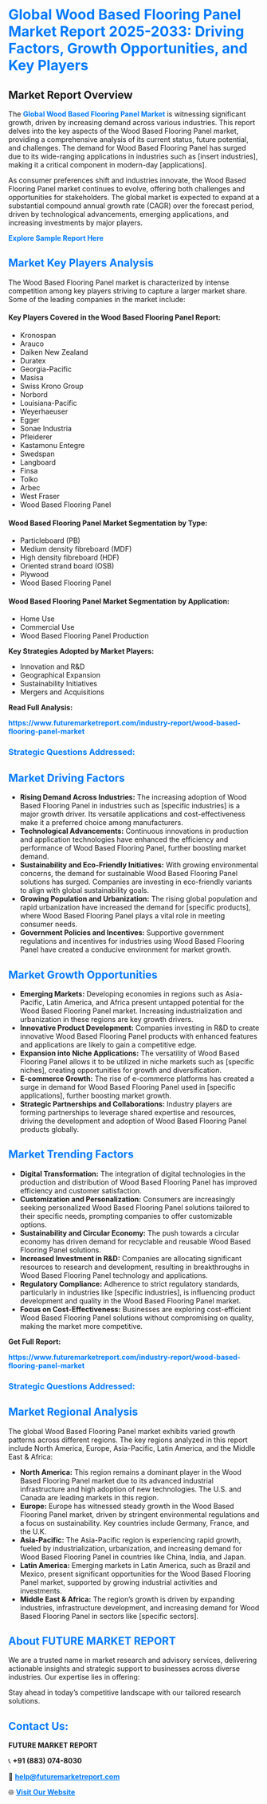 <h1 style="color: #007BFF;">Global Wood Based Flooring Panel Market Report 2025-2033: Driving Factors, Growth Opportunities, and Key Players</h1>

<section id="overview">
<h2>Market Report Overview</h2>
<p>The <a href="https://www.futuremarketreport.com/industry-report/wood-based-flooring-panel-market" style="color: #007BFF; text-decoration: none;"><strong>Global Wood Based Flooring Panel Market</strong></a> is witnessing significant growth, driven by increasing demand across various industries. This report delves into the key aspects of the Wood Based Flooring Panel market, providing a comprehensive analysis of its current status, future potential, and challenges. The demand for Wood Based Flooring Panel has surged due to its wide-ranging applications in industries such as [insert industries], making it a critical component in modern-day [applications].</p>
<p>As consumer preferences shift and industries innovate, the Wood Based Flooring Panel market continues to evolve, offering both challenges and opportunities for stakeholders. The global market is expected to expand at a substantial compound annual growth rate (CAGR) over the forecast period, driven by technological advancements, emerging applications, and increasing investments by major players.</p>
</section>

<section id="overview">
<p><a href="https://www.futuremarketreport.com/request-sample/reportId=110685" style="color: #007BFF; text-decoration: none;"><strong>Explore Sample Report Here</strong></a></p>
</section>

<section id="key-players">
<h2 style="color: #007BFF;">Market Key Players Analysis</h2>
<p>The Wood Based Flooring Panel market is characterized by intense competition among key players striving to capture a larger market share. Some of the leading companies in the market include:</p>
<h4>Key Players Covered in the Wood Based Flooring Panel Report:</h4>
<ul><li>Kronospan</li><li>Arauco</li><li>Daiken New Zealand</li><li>Duratex</li><li>Georgia-Pacific</li><li>Masisa</li><li>Swiss Krono Group</li><li>Norbord</li><li>Louisiana-Pacific</li><li>Weyerhaeuser</li><li>Egger</li><li>Sonae Industria</li><li>Pfleiderer</li><li>Kastamonu Entegre</li><li>Swedspan</li><li>Langboard</li><li>Finsa</li><li>Tolko</li><li>Arbec</li><li>West Fraser</li><li>Wood Based Flooring Panel</li></ul>
<h4>Wood Based Flooring Panel Market Segmentation by Type:</h4>
<ul><li>Particleboard (PB)</li><li>Medium density fibreboard (MDF)</li><li>High density fibreboard (HDF)</li><li>Oriented strand board (OSB)</li><li>Plywood</li><li>Wood Based Flooring Panel</li></ul>

<h4>Wood Based Flooring Panel Market Segmentation by Application:</h4>
<ul><li>Home Use</li><li>Commercial Use</li><li>Wood Based Flooring Panel Production</li></ul>
<p><strong>Key Strategies Adopted by Market Players:</strong></p>
<ul>
<li>Innovation and R&D</li>
<li>Geographical Expansion</li>
<li>Sustainability Initiatives</li>
<li>Mergers and Acquisitions</li>
</ul>
</section>

<section>
<p><strong>Read Full Analysis: </strong></p><a href="https://www.futuremarketreport.com/industry-report/wood-based-flooring-panel-market" style="color: #007BFF; text-decoration: none;"><strong>https://www.futuremarketreport.com/industry-report/wood-based-flooring-panel-market</strong></a>
<h3 style="color: #007BFF;">Strategic Questions Addressed:</h3>
</section>

<section id="driving-factors">
<h2 style="color: #007BFF;">Market Driving Factors</h2>
<ul>
<li><strong>Rising Demand Across Industries:</strong> The increasing adoption of Wood Based Flooring Panel in industries such as [specific industries] is a major growth driver. Its versatile applications and cost-effectiveness make it a preferred choice among manufacturers.</li>
<li><strong>Technological Advancements:</strong> Continuous innovations in production and application technologies have enhanced the efficiency and performance of Wood Based Flooring Panel, further boosting market demand.</li>
<li><strong>Sustainability and Eco-Friendly Initiatives:</strong> With growing environmental concerns, the demand for sustainable Wood Based Flooring Panel solutions has surged. Companies are investing in eco-friendly variants to align with global sustainability goals.</li>
<li><strong>Growing Population and Urbanization:</strong> The rising global population and rapid urbanization have increased the demand for [specific products], where Wood Based Flooring Panel plays a vital role in meeting consumer needs.</li>
<li><strong>Government Policies and Incentives:</strong> Supportive government regulations and incentives for industries using Wood Based Flooring Panel have created a conducive environment for market growth.</li>
</ul>
</section>

<section id="growth-opportunities">
<h2 style="color: #007BFF;">Market Growth Opportunities</h2>
<ul>
<li><strong>Emerging Markets:</strong> Developing economies in regions such as Asia-Pacific, Latin America, and Africa present untapped potential for the Wood Based Flooring Panel market. Increasing industrialization and urbanization in these regions are key growth drivers.</li>
<li><strong>Innovative Product Development:</strong> Companies investing in R&D to create innovative Wood Based Flooring Panel products with enhanced features and applications are likely to gain a competitive edge.</li>
<li><strong>Expansion into Niche Applications:</strong> The versatility of Wood Based Flooring Panel allows it to be utilized in niche markets such as [specific niches], creating opportunities for growth and diversification.</li>
<li><strong>E-commerce Growth:</strong> The rise of e-commerce platforms has created a surge in demand for Wood Based Flooring Panel used in [specific applications], further boosting market growth.</li>
<li><strong>Strategic Partnerships and Collaborations:</strong> Industry players are forming partnerships to leverage shared expertise and resources, driving the development and adoption of Wood Based Flooring Panel products globally.</li>
</ul>
</section>

<section id="trending-factors">
<h2 style="color: #007BFF;">Market Trending Factors</h2>
<ul>
<li><strong>Digital Transformation:</strong> The integration of digital technologies in the production and distribution of Wood Based Flooring Panel has improved efficiency and customer satisfaction.</li>
<li><strong>Customization and Personalization:</strong> Consumers are increasingly seeking personalized Wood Based Flooring Panel solutions tailored to their specific needs, prompting companies to offer customizable options.</li>
<li><strong>Sustainability and Circular Economy:</strong> The push towards a circular economy has driven demand for recyclable and reusable Wood Based Flooring Panel solutions.</li>
<li><strong>Increased Investment in R&D:</strong> Companies are allocating significant resources to research and development, resulting in breakthroughs in Wood Based Flooring Panel technology and applications.</li>
<li><strong>Regulatory Compliance:</strong> Adherence to strict regulatory standards, particularly in industries like [specific industries], is influencing product development and quality in the Wood Based Flooring Panel market.</li>
<li><strong>Focus on Cost-Effectiveness:</strong> Businesses are exploring cost-efficient Wood Based Flooring Panel solutions without compromising on quality, making the market more competitive.</li>
</ul>
</section>

<section>
<p><strong>Get Full Report: </strong></p><a href="https://www.futuremarketreport.com/industry-report/wood-based-flooring-panel-market" style="color: #007BFF; text-decoration: none;"><strong>https://www.futuremarketreport.com/industry-report/wood-based-flooring-panel-market</strong></a>
<h3 style="color: #007BFF;">Strategic Questions Addressed:</h3>
</section>


<section id="regional-analysis">
<h2 style="color: #007BFF;">Market Regional Analysis</h2>
<p>The global Wood Based Flooring Panel market exhibits varied growth patterns across different regions. The key regions analyzed in this report include North America, Europe, Asia-Pacific, Latin America, and the Middle East & Africa:</p>
<ul>
<li><strong>North America:</strong> This region remains a dominant player in the Wood Based Flooring Panel market due to its advanced industrial infrastructure and high adoption of new technologies. The U.S. and Canada are leading markets in this region.</li>
<li><strong>Europe:</strong> Europe has witnessed steady growth in the Wood Based Flooring Panel market, driven by stringent environmental regulations and a focus on sustainability. Key countries include Germany, France, and the U.K.</li>
<li><strong>Asia-Pacific:</strong> The Asia-Pacific region is experiencing rapid growth, fueled by industrialization, urbanization, and increasing demand for Wood Based Flooring Panel in countries like China, India, and Japan.</li>
<li><strong>Latin America:</strong> Emerging markets in Latin America, such as Brazil and Mexico, present significant opportunities for the Wood Based Flooring Panel market, supported by growing industrial activities and investments.</li>
<li><strong>Middle East & Africa:</strong> The region’s growth is driven by expanding industries, infrastructure development, and increasing demand for Wood Based Flooring Panel in sectors like [specific sectors].</li>
</ul>
</section>

<footer>
<h2 style="color: #007BFF;">About FUTURE MARKET REPORT</h2>
<p>We are a trusted name in market research and advisory services, delivering actionable insights and strategic support to businesses across diverse industries. Our expertise lies in offering:</p>

<p>Stay ahead in today’s competitive landscape with our tailored research solutions.</p>

<h2 style="color: #007BFF;">Contact Us:</h2>
<p><strong>FUTURE MARKET REPORT</strong></p>
<p>📞 <strong>+91 (883) 074-8030</strong></p>
<p>📧 <strong><a href="mailto:help@futuremarketreport.com" style="color: #007BFF;">help@futuremarketreport.com</a></strong></p>
<p>🌐 <strong><a href="https://www.futuremarketreport.com/" style="color: #007BFF;">Visit Our Website</a></strong></p>
</footer>